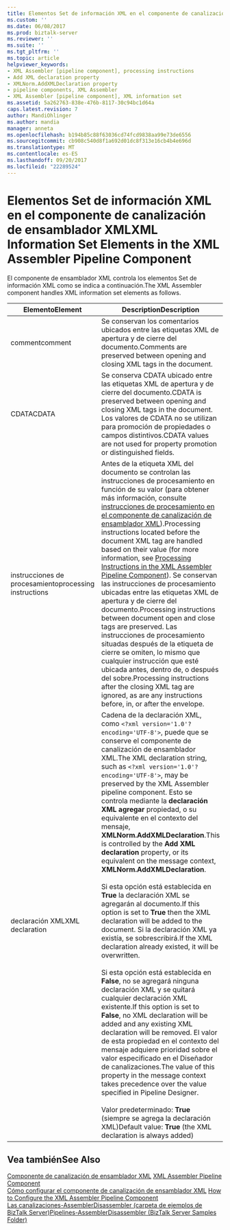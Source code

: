 ```yaml
---
title: Elementos Set de información XML en el componente de canalización de ensamblador XML | Documentos de Microsoft
ms.custom: ''
ms.date: 06/08/2017
ms.prod: biztalk-server
ms.reviewer: ''
ms.suite: ''
ms.tgt_pltfrm: ''
ms.topic: article
helpviewer_keywords:
- XML Assembler [pipeline component], processing instructions
- Add XML declaration property
- XMLNorm.AddXMLDeclaration property
- pipeline components, XML Assembler
- XML Assembler [pipeline component], XML information set
ms.assetid: 5a262763-838e-476b-8117-30c94bc1d64a
caps.latest.revision: 7
author: MandiOhlinger
ms.author: mandia
manager: anneta
ms.openlocfilehash: b194b85c88f63036cd74fcd9838aa99e73de6556
ms.sourcegitcommit: cb908c540d8f1a692d01dc8f313e16cb4b4e696d
ms.translationtype: MT
ms.contentlocale: es-ES
ms.lasthandoff: 09/20/2017
ms.locfileid: "22289524"
---
```

# <a name="xml-information-set-elements-in-the-xml-assembler-pipeline-component"></a><span data-ttu-id="1faf0-102">Elementos Set de información XML en el componente de canalización de ensamblador XML</span><span class="sxs-lookup"><span data-stu-id="1faf0-102">XML Information Set Elements in the XML Assembler Pipeline Component</span></span>
<span data-ttu-id="1faf0-103">El componente de ensamblador XML controla los elementos Set de información XML como se indica a continuación.</span><span class="sxs-lookup"><span data-stu-id="1faf0-103">The XML Assembler component handles XML information set elements as follows.</span></span>  
  
|<span data-ttu-id="1faf0-104">Elemento</span><span class="sxs-lookup"><span data-stu-id="1faf0-104">Element</span></span>|<span data-ttu-id="1faf0-105">Description</span><span class="sxs-lookup"><span data-stu-id="1faf0-105">Description</span></span>|  
|-------------|-----------------|  
|<span data-ttu-id="1faf0-106">comment</span><span class="sxs-lookup"><span data-stu-id="1faf0-106">comment</span></span>|<span data-ttu-id="1faf0-107">Se conservan los comentarios ubicados entre las etiquetas XML de apertura y de cierre del documento.</span><span class="sxs-lookup"><span data-stu-id="1faf0-107">Comments are preserved between opening and closing XML tags in the document.</span></span>|  
|<span data-ttu-id="1faf0-108">CDATA</span><span class="sxs-lookup"><span data-stu-id="1faf0-108">CDATA</span></span>|<span data-ttu-id="1faf0-109">Se conserva CDATA ubicado entre las etiquetas XML de apertura y de cierre del documento.</span><span class="sxs-lookup"><span data-stu-id="1faf0-109">CDATA is preserved between opening and closing XML tags in the document.</span></span> <span data-ttu-id="1faf0-110">Los valores de CDATA no se utilizan para promoción de propiedades o campos distintivos.</span><span class="sxs-lookup"><span data-stu-id="1faf0-110">CDATA values are not used for property promotion or distinguished fields.</span></span>|  
|<span data-ttu-id="1faf0-111">instrucciones de procesamiento</span><span class="sxs-lookup"><span data-stu-id="1faf0-111">processing instructions</span></span>|<span data-ttu-id="1faf0-112">Antes de la etiqueta XML del documento se controlan las instrucciones de procesamiento en función de su valor (para obtener más información, consulte [instrucciones de procesamiento en el componente de canalización de ensamblador XML](../core/processing-instructions-in-the-xml-assembler-pipeline-component.md)).</span><span class="sxs-lookup"><span data-stu-id="1faf0-112">Processing instructions located before the document XML tag are handled based on their value (for more information, see [Processing Instructions in the XML Assembler Pipeline Component](../core/processing-instructions-in-the-xml-assembler-pipeline-component.md)).</span></span> <span data-ttu-id="1faf0-113">Se conservan las instrucciones de procesamiento ubicadas entre las etiquetas XML de apertura y de cierre del documento.</span><span class="sxs-lookup"><span data-stu-id="1faf0-113">Processing instructions between document open and close tags are preserved.</span></span> <span data-ttu-id="1faf0-114">Las instrucciones de procesamiento situadas después de la etiqueta de cierre se omiten, lo mismo que cualquier instrucción que esté ubicada antes, dentro de, o después del sobre.</span><span class="sxs-lookup"><span data-stu-id="1faf0-114">Processing instructions after the closing XML tag are ignored, as are any instructions before, in, or after the envelope.</span></span>|  
|<span data-ttu-id="1faf0-115">declaración XML</span><span class="sxs-lookup"><span data-stu-id="1faf0-115">XML declaration</span></span>|<span data-ttu-id="1faf0-116">Cadena de la declaración XML, como `<?xml version='1.0'? encoding='UTF-8'>`, puede que se conserve el componente de canalización de ensamblador XML.</span><span class="sxs-lookup"><span data-stu-id="1faf0-116">The XML declaration string, such as `<?xml version='1.0'? encoding='UTF-8'>`, may be preserved by the XML Assembler pipeline component.</span></span> <span data-ttu-id="1faf0-117">Esto se controla mediante la **declaración XML agregar** propiedad, o su equivalente en el contexto del mensaje, **XMLNorm.AddXMLDeclaration**.</span><span class="sxs-lookup"><span data-stu-id="1faf0-117">This is controlled by the **Add XML declaration** property, or its equivalent on the message context, **XMLNorm.AddXMLDeclaration**.</span></span><br /><br /> <span data-ttu-id="1faf0-118">Si esta opción está establecida en **True** la declaración XML se agregarán al documento.</span><span class="sxs-lookup"><span data-stu-id="1faf0-118">If this option is set to **True** then the XML declaration will be added to the document.</span></span> <span data-ttu-id="1faf0-119">Si la declaración XML ya existía, se sobrescribirá.</span><span class="sxs-lookup"><span data-stu-id="1faf0-119">If the XML declaration already existed, it will be overwritten.</span></span><br /><br /> <span data-ttu-id="1faf0-120">Si esta opción está establecida en **False**, no se agregará ninguna declaración XML y se quitará cualquier declaración XML existente.</span><span class="sxs-lookup"><span data-stu-id="1faf0-120">If this option is set to **False**, no XML declaration will be added and any existing XML declaration will be removed.</span></span> <span data-ttu-id="1faf0-121">El valor de esta propiedad en el contexto del mensaje adquiere prioridad sobre el valor especificado en el Diseñador de canalizaciones.</span><span class="sxs-lookup"><span data-stu-id="1faf0-121">The value of this property in the message context takes precedence over the value specified in Pipeline Designer.</span></span><br /><br /> <span data-ttu-id="1faf0-122">Valor predeterminado: **True** (siempre se agrega la declaración XML)</span><span class="sxs-lookup"><span data-stu-id="1faf0-122">Default value: **True** (the XML declaration is always added)</span></span>|  
  
## <a name="see-also"></a><span data-ttu-id="1faf0-123">Vea también</span><span class="sxs-lookup"><span data-stu-id="1faf0-123">See Also</span></span>  
 <span data-ttu-id="1faf0-124">[Componente de canalización de ensamblador XML](../core/xml-assembler-pipeline-component.md) </span><span class="sxs-lookup"><span data-stu-id="1faf0-124">[XML Assembler Pipeline Component](../core/xml-assembler-pipeline-component.md) </span></span>  
 <span data-ttu-id="1faf0-125">[Cómo configurar el componente de canalización de ensamblador XML](../core/how-to-configure-the-xml-assembler-pipeline-component.md) </span><span class="sxs-lookup"><span data-stu-id="1faf0-125">[How to Configure the XML Assembler Pipeline Component](../core/how-to-configure-the-xml-assembler-pipeline-component.md) </span></span>  
 [<span data-ttu-id="1faf0-126">Las canalizaciones-AssemblerDisassembler (carpeta de ejemplos de BizTalk Server)</span><span class="sxs-lookup"><span data-stu-id="1faf0-126">Pipelines-AssemblerDisassembler (BizTalk Server Samples Folder)</span></span>](../core/pipelines-assemblerdisassembler-biztalk-server-samples-folder.md)